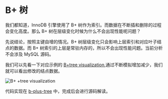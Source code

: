 # B+ 树

我们都知道，InnoDB 引擎使用了 B+ 树作为索引。而数据在不断插和删除的过程会变化高度。那么 B+ 树在层级变化时候为什么不会出现性能呢问题？

先说结论，按照主键自增的情况。B+ 树层级变化只会影响上层索引和对应叶子结点的数据。而 B+ 树索引的上层是常驻内存的，所以不会出现性能问题。当前分析不会涉及 MySQL 源码。

我们可以先看一下对应示例的 [B+tree visualization](https://visual-algo.firebaseapp.com/),通过不断模拟增加减少，我们就可以看出修改的结点数据。

![B+ +tree visualization](https://raw.githubusercontent.com/wsafight/MySQL-notes/main/docs/performance/B%2Btreevisualization.png)

代码实现在 [b-plus-tree](https://github.com/wsafight/b-plus-tree) 中，完成后会进行源码解读。




